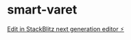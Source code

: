 # smart-varet

[Edit in StackBlitz next generation editor ⚡️](https://stackblitz.com/~/github.com/kidkung801/smart-varet)